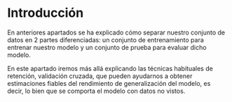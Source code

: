 # Introducción
En anteriores apartados se ha explicado cómo separar nuestro conjunto de datos en 2 partes diferenciadas: un conjunto de entrenamiento para entrenar nuestro modelo y un conjunto de prueba para evaluar dicho modelo.

En este apartado iremos más allá explicando las técnicas habituales de retención, validación cruzada, que pueden ayudarnos a obtener estimaciones fiables del rendimiento de generalización del modelo, es decir, lo bien que se comporta el modelo con datos no vistos.
